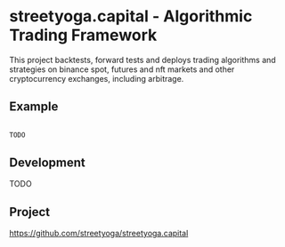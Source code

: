 # streetyoga.capital - Algorithmic Trading Framework

This project backtests, forward tests and deploys trading algorithms and strategies on binance spot, futures and nft markets and other cryptocurrency exchanges, including arbitrage.

## Example

```python

TODO
```

## Development

TODO


## Project 

https://github.com/streetyoga/streetyoga.capital
